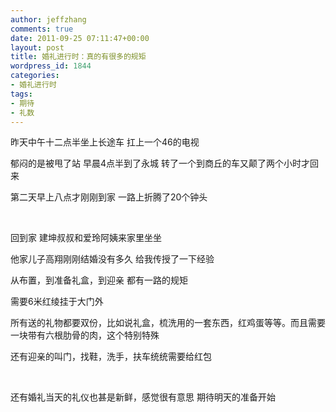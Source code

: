```yaml
---
author: jeffzhang
comments: true
date: 2011-09-25 07:11:47+00:00
layout: post
title: 婚礼进行时：真的有很多的规矩
wordpress_id: 1844
categories:
- 婚礼进行时
tags:
- 期待
- 礼数
---
```


昨天中午十二点半坐上长途车 扛上一个46的电视

郁闷的是被甩了站 早晨4点半到了永城 转了一个到商丘的车又颠了两个小时才回来

第二天早上八点才刚刚到家 一路上折腾了20个钟头

 

回到家 建坤叔叔和爱玲阿姨来家里坐坐

他家儿子高翔刚刚结婚没有多久 给我传授了一下经验

从布置，到准备礼盒，到迎亲 都有一路的规矩

需要6米红绫挂于大门外

所有送的礼物都要双份，比如说礼盒，梳洗用的一套东西，红鸡蛋等等。而且需要一块带有六根肋骨的肉，这个特别特殊

还有迎亲的叫门，找鞋，洗手，扶车统统需要给红包

 

还有婚礼当天的礼仪也甚是新鲜，感觉很有意思 期待明天的准备开始
